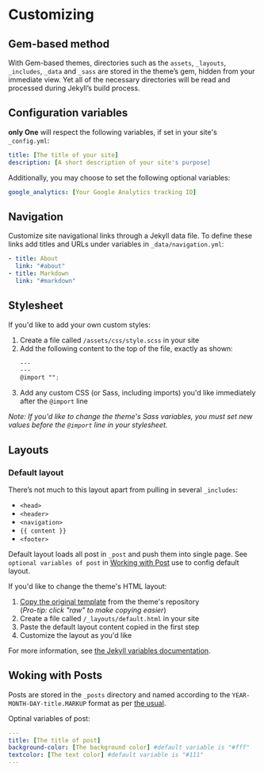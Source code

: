 # Customizing

## Gem-based method
With Gem-based themes, directories such as the `assets`, `_layouts`, `_includes`, `_data` and `_sass` are stored in the theme’s gem, hidden from your immediate view. Yet all of the necessary directories will be read and processed during Jekyll’s build process.

## Configuration variables
**only One** will respect the following variables, if set in your site's `_config.yml`:
```yml
title: [The title of your site]
description: [A short description of your site's purpose]
```
Additionally, you may choose to set the following optional variables:
```yml
google_analytics: [Your Google Analytics tracking ID]
```

## Navigation
Customize site navigational links through a Jekyll data file. To define these links add titles and URLs under variables in `_data/navigation.yml`:
```yml
- title: About
  link: "#about"
- title: Markdown
  link: "#markdown"
```

## Stylesheet
If you'd like to add your own custom styles:
1. Create a file called `/assets/css/style.scss` in your site
2. Add the following content to the top of the file, exactly as shown:
    ```scss
    ---
    ---
    @import "";
    ```
3. Add any custom CSS (or Sass, including imports) you'd like immediately after the `@import` line

*Note: If you'd like to change the theme's Sass variables, you must set new values before the `@import` line in your stylesheet.*

## Layouts
### Default layout
There’s not much to this layout apart from pulling in several `_includes`:
* `<head>`
* `<header>`
* `<navigation>`
* `{{ content }}`
* `<footer>`

Default layout loads all post in `_post` and push them into single page. See `optional variables of post` in [Working with Post](#working-with-posts) use to config default layout.

If you'd like to change the theme's HTML layout:
1. [Copy the original template](https://github.com/AREA44/only-One/blob/master/_layouts/default.html) from the theme's repository<br/>(*Pro-tip: click "raw" to make copying easier*)
2. Create a file called `/_layouts/default.html` in your site
3. Paste the default layout content copied in the first step
4. Customize the layout as you'd like

For more information, see [the Jekyll variables documentation](https://jekyllrb.com/docs/variables/).

## Woking with Posts
Posts are stored in the `_posts` directory and named according to the `YEAR-MONTH-DAY-title.MARKUP` format as per [the usual](https://jekyllrb.com/docs/posts/).

Optinal variables of post:
```yml
---
title: [The title of post]
background-color: [The background color] #default variable is "#fff"
textcolor: [The text color] #default variable is "#111"
---
```